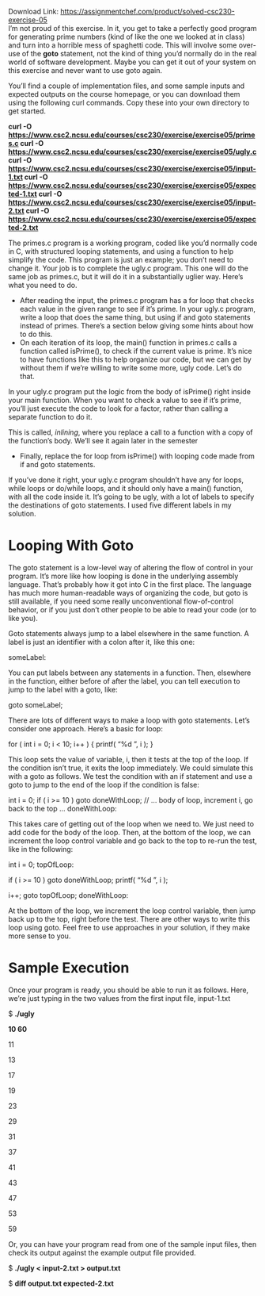 Download Link: https://assignmentchef.com/product/solved-csc230-exercise-05
<br>
I’m not proud of this exercise.  In it, you get to take a perfectly good program for generating prime numbers (kind of like the one we looked at in class) and turn into a horrible mess of spaghetti code.  This will involve some over-use of the <strong>goto</strong> statement, not the kind of thing you’d normally do in the real world of software development.  Maybe you can get it out of your system on this exercise and never want to use goto again.

You’ll find a couple of implementation files, and some sample inputs and expected outputs on the course homepage, or you can download them using the following curl commands.  Copy these into your own directory to get started.

<strong>curl -O https://www.csc2.ncsu.edu/courses/csc230/exercise/exercise05/primes.c curl -O https://www.csc2.ncsu.edu/courses/csc230/exercise/exercise05/ugly.c curl -O https://www.csc2.ncsu.edu/courses/csc230/exercise/exercise05/input-1.txt curl -O https://www.csc2.ncsu.edu/courses/csc230/exercise/exercise05/expected-1.txt curl -O https://www.csc2.ncsu.edu/courses/csc230/exercise/exercise05/input-2.txt curl -O https://www.csc2.ncsu.edu/courses/csc230/exercise/exercise05/expected-2.txt</strong>

The primes.c program is a working program, coded like you’d normally code in C, with structured looping statements, and using a function to help simplify the code.  This program is just an example; you don’t need to change it.  Your job is to complete the ugly.c program.  This one will do the same job as primes.c, but it will do it in a substantially uglier way.  Here’s what you need to do.

<ul>

 <li>After reading the input, the primes.c program has a for loop that checks each value in the given range to see if it’s prime. In your ugly.c program, write a loop that does the same thing, but using if and goto statements instead of primes.  There’s a section below giving some hints about how to do this.</li>

 <li>On each iteration of its loop, the main() function in primes.c calls a function called isPrime(), to check if the current value is prime. It’s nice to have functions like this to help organize our code, but we can get by without them if we’re willing to write some more, ugly code.  Let’s do that.</li>

</ul>

In your ugly.c program put the logic from the body of isPrime() right inside your main function.  When you want to check a value to see if it’s prime, you’ll just execute the code to look for a factor, rather than calling a separate function to do it.

This is called, <em>inlining</em>, where you replace a call to a function with a copy of the function’s body.  We’ll see it again later in the semester

<ul>

 <li>Finally, replace the for loop from isPrime() with looping code made from if and goto statements.</li>

</ul>

If you’ve done it right, your ugly.c program shouldn’t have any for loops, while loops or do/while loops, and it should only have a main() function, with all the code inside it.  It’s going to be ugly, with a lot of labels to specify the destinations of goto statements.  I used five different labels in my solution.

<h1>Looping With Goto</h1>

The goto statement is a low-level way of altering the flow of control in your program.  It’s more like how looping is done in the underlying assembly language.  That’s probably how it got into C in the first place.  The language has much more human-readable ways of organizing the code, but goto is still available, if you need some really unconventional flow-of-control behavior, or if you just don’t other people to be able to read your code (or to like you).

Goto statements always jump to a label elsewhere in the same function.  A label is just an identifier with a colon after it, like this one:

someLabel:

You can put labels between any statements in a function.  Then, elsewhere in the function, either before of after the label, you can tell execution to jump to the label with a goto, like:

goto someLabel;

There are lots of different ways to make a loop with goto statements.  Let’s consider one approach.  Here’s a basic for loop:

for ( int i = 0; i &lt; 10; i++ ) {       printf( “%d
”, i );   }

This loop sets the value of variable, i, then it tests at the top of the loop.   If the condition isn’t true, it exits the loop immediately.  We could simulate this with a goto as follows.  We test the condition with an if statement and use a goto to jump to the end of the loop if the condition is false:

int i = 0;   if ( i &gt;= 10 )       goto doneWithLoop;   // … body of loop, increment i, go back to the top … doneWithLoop:

This takes care of getting out of the loop when we need to.  We just need to add code for the body of the loop.  Then, at the bottom of the loop, we can increment the loop control variable and go back to the top to re-run the test, like in the following:

int i = 0; topOfLoop:

if ( i &gt;= 10 )       goto doneWithLoop;   printf( “%d
”, i );

i++;   goto topOfLoop; doneWithLoop:

At the bottom of the loop, we increment the loop control variable, then jump back up to the top, right before the test.  There are other ways to write this loop using goto.  Feel free to use approaches in your solution, if they make more sense to you.

<h1>Sample Execution</h1>

Once your program is ready, you should be able to run it as follows.  Here, we’re just typing in the two values from the first input file, input-1.txt

$ <strong>./ugly </strong>

<strong>10 60</strong>

11

13

17

19

23

29

31

37

41

43

47

53

59

Or, you can have your program read from one of the sample input files, then check its output against the example output file provided.

$ <strong>./ugly &lt; input-2.txt &gt; output.txt</strong>

$ <strong>diff output.txt expected-2.txt</strong>


